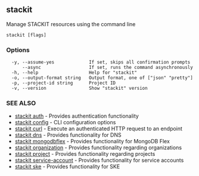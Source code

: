 ## stackit

Manage STACKIT resources using the command line

```
stackit [flags]
```

### Options

```
  -y, --assume-yes             If set, skips all confirmation prompts
      --async                  If set, runs the command asynchronously
  -h, --help                   Help for "stackit"
  -o, --output-format string   Output format, one of ["json" "pretty"]
  -p, --project-id string      Project ID
  -v, --version                Show "stackit" version
```

### SEE ALSO

* [stackit auth](./stackit_auth.md)	 - Provides authentication functionality
* [stackit config](./stackit_config.md)	 - CLI configuration options
* [stackit curl](./stackit_curl.md)	 - Execute an authenticated HTTP request to an endpoint
* [stackit dns](./stackit_dns.md)	 - Provides functionality for DNS
* [stackit mongodbflex](./stackit_mongodbflex.md)	 - Provides functionality for MongoDB Flex
* [stackit organization](./stackit_organization.md)	 - Provides functionality regarding organizations
* [stackit project](./stackit_project.md)	 - Provides functionality regarding projects
* [stackit service-account](./stackit_service-account.md)	 - Provides functionality for service accounts
* [stackit ske](./stackit_ske.md)	 - Provides functionality for SKE


